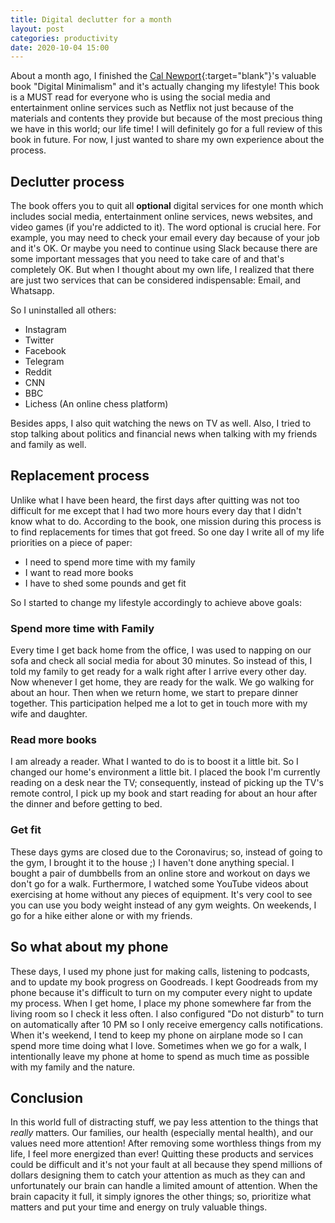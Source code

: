 ```yaml
---
title: Digital declutter for a month
layout: post
categories: productivity
date: 2020-10-04 15:00
---
```


About a month ago, I finished the [Cal Newport](https://www.calnewport.com/){:target="blank"}'s valuable book "Digital Minimalism" and it's actually changing my lifestyle! This book is a MUST read for everyone who is using the social media and entertainment online services such as Netflix not just because of the materials and contents they provide but because of the most precious thing we have in this world; our life time! I will definitely go for a full review of this book in future. For now, I just wanted to share my own experience about the process.

## Declutter process

The book offers you to quit all **optional** digital services for one month which includes social media, entertainment online services, news websites, and video games (if you're addicted to it). The word optional is crucial here. For example, you may need to check your email every day because of your job and it's OK. Or maybe you need to continue using Slack because there are some important messages that you need to take care of and that's completely OK. But when I thought about my own life, I realized that there are just two services that can be considered indispensable: Email, and Whatsapp.  

So I uninstalled all others:

- Instagram
- Twitter
- Facebook
- Telegram
- Reddit
- CNN
- BBC
- Lichess (An online chess platform)

Besides apps, I also quit watching the news on TV as well. Also, I tried to stop talking about politics and financial news when talking with my friends and family as well.

## Replacement process

Unlike what I have been heard, the first days after quitting was not too difficult for me except that I had two more hours every day that I didn't know what to do. According to the book, one mission during this process is to find replacements for times that got freed. So one day I write all of my life priorities on a piece of paper:

- I need to spend more time with my family
- I want to read more books
- I have to shed some pounds and get fit

So I started to change my lifestyle accordingly to achieve above goals:

### Spend more time with Family

Every time I get back home from the office, I was used to napping on our sofa and check all social media for about 30 minutes. So instead of this, I told my family to get ready for a walk right after I arrive every other day. Now whenever I get home, they are ready for the walk. We go walking for about an hour. Then when we return home, we start to prepare dinner together. This participation helped me a lot to get in touch more with my wife and daughter.

### Read more books

I am already a reader. What I wanted to do is to boost it a little bit. So I changed our home's environment a little bit. I placed the book I'm currently reading on a desk near the TV; consequently, instead of picking up the TV's remote control, I pick up my book and start reading for about an hour after the dinner and before getting to bed.

### Get fit

These days gyms are closed due to the Coronavirus; so, instead of going to the gym, I brought it to the house ;) I haven't done anything special. I bought a pair of dumbbells from an online store and workout on days we don't go for a walk. Furthermore, I watched some YouTube videos about exercising at home without any pieces of equipment. It's very cool to see you can use you body weight instead of any gym weights. On weekends, I go for a hike either alone or with my friends.

## So what about my phone

These days, I used my phone just for making calls, listening to podcasts, and to update my book progress on Goodreads. I kept Goodreads from my phone because it's difficult to turn on my computer every night to update my process. When I get home, I place my phone somewhere far from the living room so I check it less often. I also configured "Do not disturb" to turn on automatically after 10 PM so I only receive emergency calls notifications. When it's weekend, I tend to keep my phone on airplane mode so I can spend more time doing what I love. Sometimes when we go for a walk, I intentionally leave my phone at home to spend as much time as possible with my family and the nature.

## Conclusion

In this world full of distracting stuff, we pay less attention to the things that _really_ matters. Our families, our health (especially mental health), and our values need more attention! After removing some worthless things from my life, I feel more energized than ever! Quitting these products and services could be difficult and it's not your fault at all because they spend millions of dollars designing them to catch your attention as much as they can and unfortunately our brain can handle a limited amount of attention. When the brain capacity it full, it simply ignores the other things; so, prioritize what matters and put your time and energy on truly valuable things.
